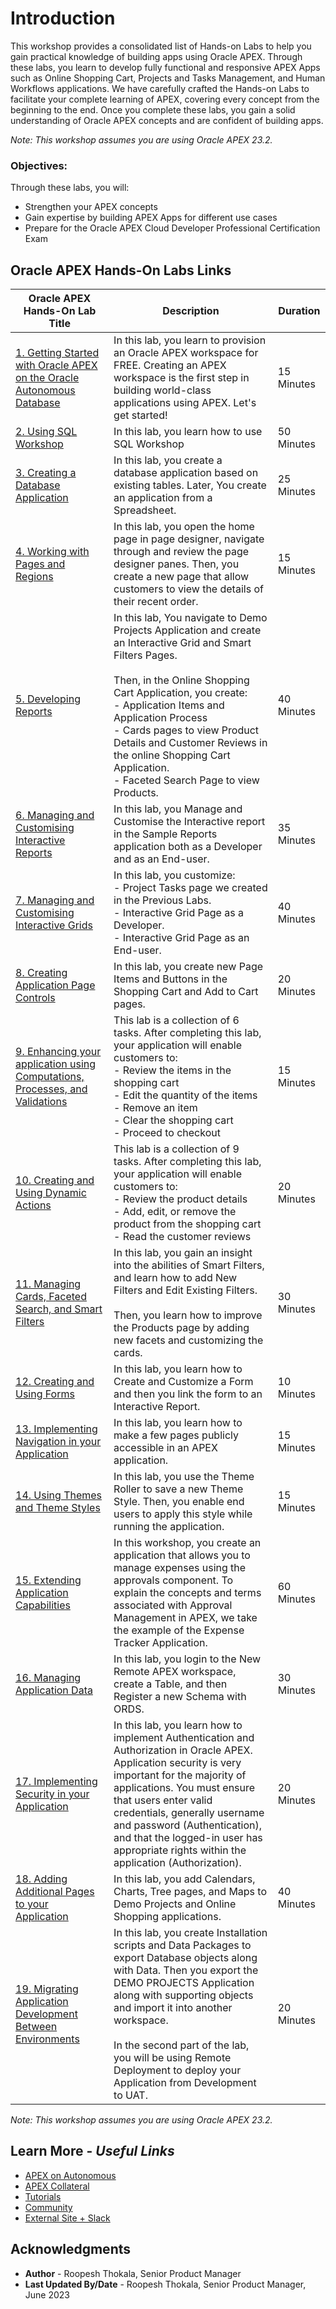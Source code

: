 # Introduction

This workshop provides a consolidated list of Hands-on Labs to help you gain practical knowledge of building apps using Oracle APEX. Through these labs, you learn to develop fully functional and responsive APEX Apps such as Online Shopping Cart, Projects and Tasks Management, and Human Workflows applications. We have carefully crafted the Hands-on Labs to facilitate your complete learning of APEX, covering every concept from the beginning to the end. Once you complete these labs, you gain a solid understanding of Oracle APEX concepts and are confident of building apps.


*Note: This workshop assumes you are using Oracle APEX 23.2.*

### Objectives:

Through these labs, you will:
- Strengthen your APEX concepts
- Gain expertise by building APEX Apps for different use cases
- Prepare for the Oracle APEX Cloud Developer Professional Certification Exam


## Oracle APEX Hands-On Labs Links

| Oracle APEX Hands-On Lab Title    | Description | Duration |
| ----------- | ----------- | ----------- |
| [1. Getting Started with Oracle APEX on the Oracle Autonomous Database](https://apexapps.oracle.com/pls/apex/r/dbpm/livelabs/run-workshop?p210_wid=3509&p210_wec=&session=111256831588771) |  In this lab, you learn to provision an Oracle APEX workspace for FREE. Creating an APEX workspace is the first step in building world-class applications using APEX. Let's get started!      | 15 Minutes |
| [2. Using SQL Workshop](https://apexapps.oracle.com/pls/apex/r/dbpm/livelabs/run-workshop?p210_wid=3524&p210_wec=&session=8379360721545)   |   In this lab, you learn how to use SQL Workshop |  50 Minutes |
| [3. Creating a Database Application](https://apexapps.oracle.com/pls/apex/r/dbpm/livelabs/run-workshop?p210_wid=3526&p210_wec=&session=17448794663134) |  In this lab, you  create a database application based on existing tables. Later, You create an application from a Spreadsheet.  | 25 Minutes |
| [4. Working with Pages and Regions](https://apexapps.oracle.com/pls/apex/r/dbpm/livelabs/run-workshop?p210_wid=3527&p210_wec=&session=5277268269701)  |  In this lab, you open the home page in page designer, navigate through and review the page designer panes. Then, you create a new page that allow customers to view the details of their recent order.  | 15 Minutes |
| [5. Developing Reports](https://apexapps.oracle.com/pls/apex/r/dbpm/livelabs/run-workshop?p210_wid=3528&p210_wec=&session=16208365897850)   | In this lab, You navigate to Demo Projects Application and create an Interactive Grid and Smart Filters Pages. <br> <br/>Then, in the Online Shopping Cart Application, you create: <br /> - Application Items and Application Process <br/>- Cards pages to view Product Details and Customer Reviews in the online Shopping Cart Application. <br/> - Faceted Search Page to view Products.  | 40 Minutes |
| [6. Managing and Customising Interactive Reports](https://apexapps.oracle.com/pls/apex/r/dbpm/livelabs/run-workshop?p210_wid=3529&p210_wec=&session=13414919759000) |  In this lab, you Manage and Customise the Interactive report in the Sample Reports application both as a Developer and as an End-user.  | 35 Minutes |
| [7. Managing and Customising Interactive Grids](https://apexapps.oracle.com/pls/apex/r/dbpm/livelabs/run-workshop?p210_wid=3532&p210_wec=&session=13997678051861)   |  In this lab, you customize: <br> - Project Tasks page we created in the Previous Labs.<br> - Interactive Grid Page as a Developer.<br> - Interactive Grid Page as an End-user. | 40 Minutes |
| [8. Creating Application Page Controls](https://apexapps.oracle.com/pls/apex/r/dbpm/livelabs/run-workshop?p210_wid=3533&p210_wec=&session=8886919533136)  |  In this lab, you create new Page Items and Buttons in the Shopping Cart and Add to Cart pages.   | 20 Minutes |
| [9. Enhancing your application using Computations, Processes, and Validations](https://apexapps.oracle.com/pls/apex/r/dbpm/livelabs/run-workshop?p210_wid=3534&p210_wec=&session=5472038135115) | This lab is a collection of 6 tasks. After completing this lab, your application will enable customers to: <br>- Review the items in the shopping cart <br> - Edit the quantity of the items <br> - Remove an item <br> - Clear the shopping cart <br> - Proceed to checkout  | 15 Minutes |
| [10. Creating and Using Dynamic Actions](https://apexapps.oracle.com/pls/apex/r/dbpm/livelabs/run-workshop?p210_wid=3535&p210_wec=&session=114285622900802) | This lab is a collection of 9 tasks. After completing this lab, your application will enable customers to: <br> - Review the product details <br> - Add, edit, or remove the product from the shopping cart <br> - Read the customer reviews  | 20 Minutes |
| [11. Managing Cards, Faceted Search, and Smart Filters](https://apexapps.oracle.com/pls/apex/r/dbpm/livelabs/run-workshop?p210_wid=3548&p210_wec=&session=10635743810961) | In this lab, you gain an insight into the abilities of Smart Filters, and learn how to add New Filters and Edit Existing Filters. <br> <br>Then, you learn how to improve the Products page by adding new facets and customizing the cards.   | 30 Minutes |
| [12. Creating and Using Forms](https://apexapps.oracle.com/pls/apex/r/dbpm/livelabs/run-workshop?p210_wid=3549&p210_wec=&session=125929707947870) | In this lab, you learn how to Create and Customize a Form and then you link the form to an Interactive Report. | 10 Minutes |
| [13. Implementing Navigation in your Application](https://apexapps.oracle.com/pls/apex/r/dbpm/livelabs/run-workshop?p210_wid=3550&p210_wec=&session=9699424442106) |  In this lab, you learn how to make a few pages publicly accessible in an APEX application.  | 15 Minutes |
| [14. Using Themes and Theme Styles](https://apexapps.oracle.com/pls/apex/r/dbpm/livelabs/run-workshop?p210_wid=3551&p210_wec=&session=13886981642268) | In this lab, you use the Theme Roller to save a new Theme Style. Then, you enable end users to apply this style while running the application.   | 15 Minutes |
| [15. Extending Application Capabilities](https://apexapps.oracle.com/pls/apex/r/dbpm/livelabs/run-workshop?p210_wid=3577&p210_wec=&session=112279713417494)	| In this workshop, you create an application that allows you to manage expenses using the approvals component. To explain the concepts and terms associated with Approval Management in APEX, we take the example of the Expense Tracker Application.   | 60 Minutes |
| [16. Managing Application Data](https://apexapps.oracle.com/pls/apex/r/dbpm/livelabs/run-workshop?p210_wid=3582&p210_wec=&session=114113796090571)  | In this lab, you login to the New Remote APEX workspace, create a Table, and then Register a new Schema with ORDS. | 30 Minutes |
| [17. Implementing Security in your Application](https://apexapps.oracle.com/pls/apex/r/dbpm/livelabs/run-workshop?p210_wid=3578&p210_wec=&session=108753226205988)  | In this lab, you learn how to implement Authentication and Authorization in Oracle APEX. <br>Application security is very important for the majority of applications. You must ensure that users enter valid credentials, generally username and password (Authentication), and that the logged-in user has appropriate rights within the application (Authorization). | 20 Minutes |
| [18. Adding Additional Pages to your Application](https://apexapps.oracle.com/pls/apex/r/dbpm/livelabs/run-workshop?p210_wid=3579&p210_wec=&session=101389313807534)| In this lab, you add Calendars, Charts, Tree pages, and Maps to Demo Projects and Online Shopping applications. | 40 Minutes |
| [19. Migrating Application Development Between Environments](https://apexapps.oracle.com/pls/apex/r/dbpm/livelabs/run-workshop?p210_wid=3580&p210_wec=&session=100396748637275) | In this lab, you create Installation scripts and Data Packages to export Database objects along with Data. Then you export the DEMO PROJECTS Application along with supporting objects and import it into another workspace.<br> <br>In the second part of the lab, you will be using Remote Deployment to deploy your Application from Development to UAT. | 20 Minutes |



*Note: This workshop assumes you are using Oracle APEX 23.2.*

## Learn More - *Useful Links*

- [APEX on Autonomous](https://apex.oracle.com/autonomous)
- [APEX Collateral](https://www.oracle.com/database/technologies/appdev/apex/collateral.html)
- [Tutorials](https://apex.oracle.com/en/learn/tutorials)
- [Community](https://apex.oracle.com/community)
- [External Site + Slack](http://apex.world)


## Acknowledgments

- **Author** - Roopesh Thokala, Senior Product Manager
- **Last Updated By/Date** - Roopesh Thokala, Senior Product Manager, June 2023

